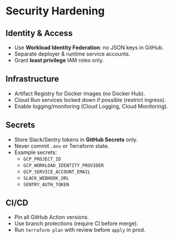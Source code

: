 # Security Hardening

## Identity & Access
- Use **Workload Identity Federation**: no JSON keys in GitHub.
- Separate deployer & runtime service accounts.
- Grant **least privilege** IAM roles only.

## Infrastructure
- Artifact Registry for Docker images (no Docker Hub).
- Cloud Run services locked down if possible (restrict ingress).
- Enable logging/monitoring (Cloud Logging, Cloud Monitoring).

## Secrets
- Store Slack/Sentry tokens in **GitHub Secrets** only.
- Never commit `.env` or Terraform state.
- Example secrets:
  - `GCP_PROJECT_ID`
  - `GCP_WORKLOAD_IDENTITY_PROVIDER`
  - `GCP_SERVICE_ACCOUNT_EMAIL`
  - `SLACK_WEBHOOK_URL`
  - `SENTRY_AUTH_TOKEN`

## CI/CD
- Pin all GitHub Action versions.
- Use branch protections (require CI before merge).
- Run `terraform plan` with review before `apply` in prod.